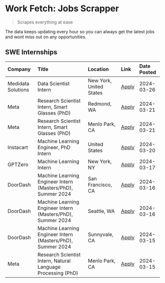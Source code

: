 # Work Fetch: Jobs Scrapper
> Scrapes everything at ease

The data keeps updating every hour so you can always get the latest jobs and wont miss out on any opportunities.

## SWE Internships
<!--START_SECTION:workfetch-->
| Company            | Title                                                        | Location                | Link                                                                                                                                                                                                                                                                     | Date Posted   |
|:-------------------|:-------------------------------------------------------------|:------------------------|:-------------------------------------------------------------------------------------------------------------------------------------------------------------------------------------------------------------------------------------------------------------------------|:--------------|
| Medidata Solutions | Data Scientist Intern                                        | New York, United States | [Apply](https://www.linkedin.com/jobs/view/data-scientist-intern-at-medidata-solutions-3810253704?refId=T2Km2Fh6ffmAcf4fuSslIw%3D%3D&trackingId=s7LzfLMva803Rlhtgw1y3A%3D%3D&position=12&pageNum=0&trk=public_jobs_jserp-result_search-card)                             | 2024-03-26    |
| Meta               | Research Scientist Intern, Smart Glasses (PhD)               | Redmond, WA             | [Apply](https://www.linkedin.com/jobs/view/research-scientist-intern-smart-glasses-phd-at-meta-3811304794?refId=T2Km2Fh6ffmAcf4fuSslIw%3D%3D&trackingId=qAN5M2HoW4a2S6sBoGC8kw%3D%3D&position=9&pageNum=0&trk=public_jobs_jserp-result_search-card)                      | 2024-03-21    |
| Meta               | Research Scientist Intern, Smart Glasses (PhD)               | Menlo Park, CA          | [Apply](https://www.linkedin.com/jobs/view/research-scientist-intern-smart-glasses-phd-at-meta-3811308332?refId=T2Km2Fh6ffmAcf4fuSslIw%3D%3D&trackingId=chmzaH9wPWAGHbk3XAckZg%3D%3D&position=10&pageNum=0&trk=public_jobs_jserp-result_search-card)                     | 2024-03-21    |
| Instacart          | Machine Learning Engineer, PhD Intern                        | United States           | [Apply](https://www.linkedin.com/jobs/view/machine-learning-engineer-phd-intern-at-instacart-3815634369?refId=T2Km2Fh6ffmAcf4fuSslIw%3D%3D&trackingId=wEG2abhCEvji7ufIzDg13A%3D%3D&position=5&pageNum=0&trk=public_jobs_jserp-result_search-card)                        | 2024-03-20    |
| GPTZero            | Machine Learning Intern                                      | New York, NY            | [Apply](https://www.linkedin.com/jobs/view/machine-learning-intern-at-gptzero-3860723963?refId=T2Km2Fh6ffmAcf4fuSslIw%3D%3D&trackingId=z9wYZLXMCFlNJ0r6RT46VA%3D%3D&position=11&pageNum=0&trk=public_jobs_jserp-result_search-card)                                      | 2024-03-17    |
| DoorDash           | Machine Learning Engineer Intern (Masters/PhD), Summer 2024  | San Francisco, CA       | [Apply](https://www.linkedin.com/jobs/view/machine-learning-engineer-intern-masters-phd-summer-2024-at-doordash-3736457737?refId=T2Km2Fh6ffmAcf4fuSslIw%3D%3D&trackingId=%2FY2QAhQ8dcntoZNdyoj%2BSQ%3D%3D&position=3&pageNum=0&trk=public_jobs_jserp-result_search-card) | 2024-03-16    |
| DoorDash           | Machine Learning Engineer Intern (Masters/PhD), Summer 2024  | Seattle, WA             | [Apply](https://www.linkedin.com/jobs/view/machine-learning-engineer-intern-masters-phd-summer-2024-at-doordash-3736455966?refId=T2Km2Fh6ffmAcf4fuSslIw%3D%3D&trackingId=2kh1h%2BQ1jCswF1hYKMV5YA%3D%3D&position=4&pageNum=0&trk=public_jobs_jserp-result_search-card)   | 2024-03-16    |
| DoorDash           | Machine Learning Engineer Intern (Masters/PhD), Summer 2024  | Sunnyvale, CA           | [Apply](https://www.linkedin.com/jobs/view/machine-learning-engineer-intern-masters-phd-summer-2024-at-doordash-3736454973?refId=T2Km2Fh6ffmAcf4fuSslIw%3D%3D&trackingId=hJR3hxFVpBfPqdN03B9hIw%3D%3D&position=2&pageNum=0&trk=public_jobs_jserp-result_search-card)     | 2024-03-15    |
| Meta               | Research Scientist Intern, Natural Language Processing (PhD) | Menlo Park, CA          | [Apply](https://www.linkedin.com/jobs/view/research-scientist-intern-natural-language-processing-phd-at-meta-3858718375?refId=T2Km2Fh6ffmAcf4fuSslIw%3D%3D&trackingId=We5kZWHsN%2FZFjfq219pW%2BA%3D%3D&position=13&pageNum=0&trk=public_jobs_jserp-result_search-card)   | 2024-03-15    |
<!--END_SECTION:workfetch-->
